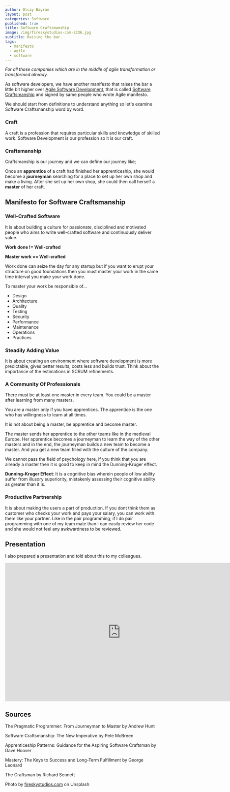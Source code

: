 ```yaml
---
author: Olcay Bayram
layout: post
categories: Software
published: true
title: Software Craftsmanship
image: /img/fireskystudios-com-2236.jpg
subtitle: Raising the bar.
tags:
  - manifesto
  - agile
  - software
---
```

_For all those companies which are in the middle of agile transformation or transformed already._

As software developers, we have another manifesto that raises the bar a little bit higher over [Agile Software Development](https://agilemanifesto.org/), that is called [Software Craftsmanship](https://manifesto.softwarecraftsmanship.org/) and signed by same people who wrote Agile manifesto.

We should start from definitions to understand anything so let's examine Software Craftsmanship word by word.


### Craft
A craft is a profession that requires particular skills and knowledge of skilled work. Software Development is our profession so it is our craft.

### Craftsmanship
Craftsmanship is our journey and we can define our journey like;

<!--more-->

Once an **apprentice** of a craft had finished her apprenticeship, 
she would become a **journeyman** searching for a place to set up her own shop and make a living.
After she set up her own shop, she could then call herself a **master** of her craft.

## Manifesto for Software Craftsmanship

### Well-Crafted Software
It is about building a culture for passionate, disciplined and motivated people who aims to write well-crafted software and continuously deliver value.

**Work done != Well-crafted**

**Master work == Well-crafted**

Work done can seize the day for any startup but if you want to erupt your structure on good foundations then you must master your work in the same time interval you make your work done.

To master your work be responsible of...

- Design
- Architecture
- Quality
- Testing
- Security
- Performance
- Maintenance
- Operations
- Practices

### Steadily Adding Value
It is about creating an environment where software development is more predictable, gives better results, costs less and builds trust. Think about the importance of the estimations in SCRUM refinements.

### A Community Of Professionals
There must be at least one master in every team. You could be a master after learning from many masters.

You are a master only if you have apprentices. The apprentice is the one who has willingness to learn at all times.

It is not about being a master, be apprentice and become master.

The master sends her apprentice to the other teams like in the medieval Europe. Her apprentice becomes a journeyman to learn the way of the other masters and in the end, the journeyman builds a new team to become a master. And you get a new team filled with the culture of the company.

We cannot pass the field of psychology here, if you think that you are already a master then it is good to keep in mind the Dunning-Kruger effect.

**Dunning-Kruger Effect**: It is a cognitive bias wherein people of low ability suffer from illusory superiority, mistakenly assessing their cognitive ability as greater than it is.

### Productive Partnership
It is about making the users a part of production.
If you dont think them as customer who checks your work and pays your salary, you can work with them like your partner.
Like in the pair programming; if I do pair programming with one of my team mate than I can easily review her code and she would not feel any awkwardness to be reviewed.

## Presentation
I also prepared a presentation and told about this to my colleagues.

<iframe src="https://docs.google.com/presentation/d/1DJwW-4BNfrZDLXND_VWTWsIvpTerN40lhBvj6zrR_uY/embed?start=false&loop=false&delayms=3000" frameborder="0" width="750" height="450" allowfullscreen="true" mozallowfullscreen="true" webkitallowfullscreen="true"></iframe>


## Sources
The Pragmatic Programmer: From Journeyman to Master by Andrew Hunt

Software Craftsmanship: The New Imperative by Pete McBreen

Apprenticeship Patterns: Guidance for the Aspiring Software Craftsman by Dave Hoover

Mastery: The Keys to Success and Long-Term Fulfillment by George Leonard

The Craftsman by Richard Sennett

Photo by [fireskystudios.com](https://unsplash.com/photos/o14nNEbLa-s?utm_source=unsplash&utm_medium=referral&utm_content=creditCopyText) on Unsplash



